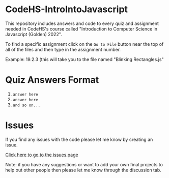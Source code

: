 # CodeHS-IntroIntoJavascript
This repository includes answers and code to every quiz and assignment needed in CodeHS's course called "Introduction to Computer Science in Javascript (Golden) 2022".

To find a specific assignment click on the `Go to File` button near the top of all of the files and then type in the assignment number.

Example: 19.2.3 (this will take you to the file named "Blinking Rectangles.js"

# Quiz Answers Format
1. `answer here`
2. `answer here`
3. `and so on...`

# Issues
If you find any issues with the code please let me know by creating an issue.

[Click here to go to the issues page](https://github.com/aditeyapatakoti/CodeHS-IntroIntoJavascript/issues)


Note: if you have any suggestions or want to add your own final projects to help out other people then please let me know through the discussion tab.
